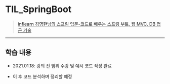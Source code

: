# TIL_SpringBoot

> [inflearn 김영한님의 스프링 입문-코드로 배우는 스프링 부트, 웹 MVC, DB 접근 기술](https://www.inflearn.com/course/%EC%8A%A4%ED%94%84%EB%A7%81-%EC%9E%85%EB%AC%B8-%EC%8A%A4%ED%94%84%EB%A7%81%EB%B6%80%ED%8A%B8)

-----------------------------------------------------------------------------------
## 학습 내용

 - 2021.01.18: 강의 전 범위 수강 및 예시 코드 작성 완료

 - 이 후 코드 분석하며 정리할 예정